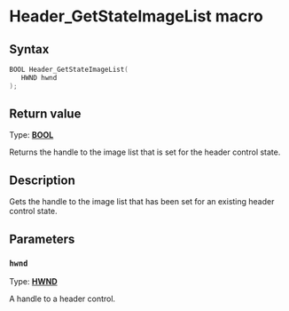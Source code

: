 # Header_GetStateImageList macro

## Syntax

```cpp
BOOL Header_GetStateImageList(
   HWND hwnd
);
```

## Return value

Type: **[BOOL](https://learn.microsoft.com/windows/desktop/winprog/windows-data-types)**

Returns the handle to the image list that is set for the header control state.

## Description

Gets the handle to the image list that has been set for an existing header control state.

## Parameters

### `hwnd`

Type: **[HWND](https://learn.microsoft.com/windows/desktop/WinProg/windows-data-types)**

A handle to a header control.